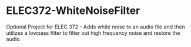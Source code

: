 # ELEC372-WhiteNoiseFilter
Optional Project for ELEC 372 - Adds white noise to an audio file and then utilizes a lowpass filter to filter out high frequency noise and restore the audio.
